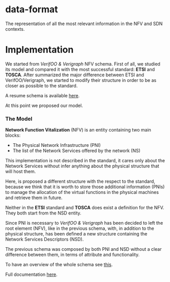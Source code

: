 # data-format
The representation of all the most relevant information in the NFV and SDN contexts.

# Implementation

We started from *VerifOO & Verigraph* NFV schema. First of all, we studied its model and compared it with the most successful standard: **ETSI** and **TOSCA**. After summarized the major difference between ETSI and VerifOO/Verigraph, we started to modify their structure in order to be as closer as possible to the standard.

A resume schema is available [here](https://raw.githubusercontent.com/NFV-Architecture/data-format/master/doc/VerifOO-Verigraph_resume.png).

At this point we proposed our model.

### The Model

**Network Function Vitalization** (NFV) is an entity containing two main blocks:

- The Physical Network Infrastructure (PNI)
- The list of the Network Services offered by the network (NS) 

This implementation is not described in the standard, it cares only about the Network Services without infer anything about the physical structure that will host them. 

Here, is proposed a different structure with the respect to the standard, because we think that it is worth to store those additional information (PNIs) to manage the allocation of the virtual functions in the physical machines and retrieve them in future.

Neither in the **ETSI** standard and **TOSCA** does exist a definition for the NFV. They both start from the NSD entity.

Since PNI is necessary to *VerifOO & Verigraph* has been decided to left the root element (NFV), like in the previous schema, with, in addition to the physical structure, has been defined a new structure containing the Network Services Descriptors (NSD).

The previous schema was composed by both PNI and NSD without a clear difference between them, in terms of attribute and functionality. 

To have an overview of the whole schema see [this](https://raw.githubusercontent.com/NFV-Architecture/data-format/master/doc/NFV_model_final.png).

Full documentation [here](https://github.com/NFV-Architecture/data-format/blob/master/doc/DP2_NFV_Data_Models.pdf).

